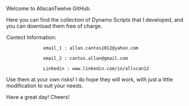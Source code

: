 Welcome to AllscanTwelve GitHub.

Here you can find the collection of Dynamo Scripts that I developed, and you can download them free of charge.

Contect Information:

                  email_1 : allan.cantos1012@yahoo.com

                  email_2 : cantos.allan@gmail.com
                  
                  Linkedin : www.linkedin.com/in/allscan12

Use them at your own risks! I do hope they will work, with just a little modification to suit your needs.

Have a great day! Cheers!
